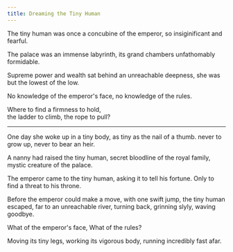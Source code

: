 ```yaml
---
title: Dreaming the Tiny Human
---
```


The tiny human was once a concubine of the emperor,
so insiginificant and fearful.

The palace was an immense labyrinth,
its grand chambers unfathomably formidable.

Supreme power and wealth sat behind an unreachable deepness,
she was but the lowest of the low.

No knowledge of the emperor's face,
no knowledge of the rules.

Where to find a firmness to hold,  
the ladder to climb, the rope to pull?

---

One day she woke up in a tiny body,
as tiny as the nail of a thumb.
never to grow up, never to bear an heir.

A nanny had raised the tiny human,
secret bloodline of the royal family,
mystic creature of the palace.

The emperor came to the tiny human,
asking it to tell his fortune.
Only to find a threat to his throne.

Before the emperor could make a move,
with one swift jump, the tiny human escaped,
far to an unreachable river, turning back,
grinning slyly, waving goodbye.

What of the emperor's face,
What of the rules?

Moving its tiny legs,
working its vigorous body,
running incredibly fast afar.
